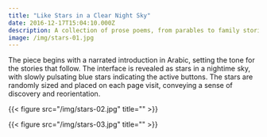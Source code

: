 ```yaml
---
title: "Like Stars in a Clear Night Sky"
date: 2016-12-17T15:04:10.000Z
description: A collection of prose poems, from parables to family stories. This piece was included in the premiere collection from the Electronic Literature Organization.
image: /img/stars-01.jpg
---
```


The piece begins with a narrated introduction in Arabic, setting the tone for the stories that follow. The interface is revealed as stars in a nightime sky, with slowly pulsating blue stars indicating the active buttons. The stars are randomly sized and placed on each page visit, conveying a sense of discovery and reorientation.

{{< figure src="/img/stars-02.jpg" title="" >}}

{{< figure src="/img/stars-03.jpg" title="" >}}